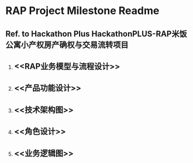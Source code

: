 # RAP Project Milestone Readme



## Ref. to Hackathon Plus HackathonPLUS-RAP米饭公寓小产权房产确权与交易流转项目



1. ## <<RAP业务模型与流程设计>>

2. ## <<产品功能设计>>

3. ## <<技术架构图>>

4. ## <<角色设计>>

5. ## <<业务逻辑图>>